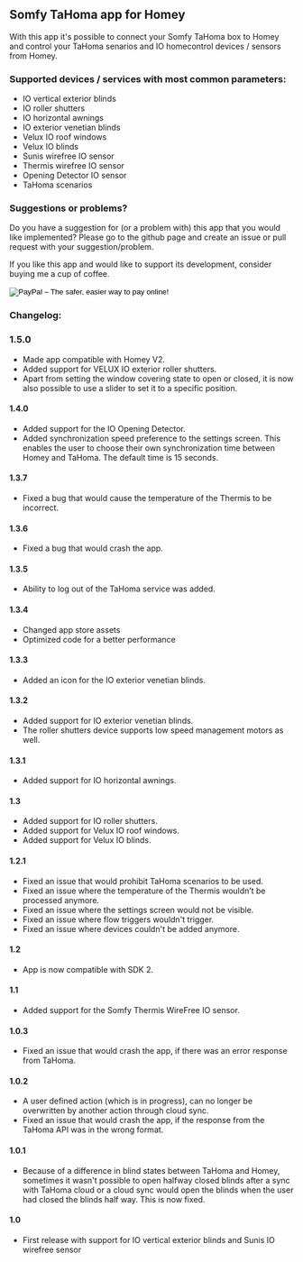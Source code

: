 ## Somfy TaHoma app for Homey
With this app it's possible to connect your Somfy TaHoma box to Homey and control your TaHoma senarios and IO homecontrol devices / sensors from Homey.

### Supported devices / services with most common parameters:
* IO vertical exterior blinds
* IO roller shutters
* IO horizontal awnings
* IO exterior venetian blinds
* Velux IO roof windows
* Velux IO blinds
* Sunis wirefree IO sensor
* Thermis wirefree IO sensor
* Opening Detector IO sensor
* TaHoma scenarios

### Suggestions or problems?
Do you have a suggestion for (or a problem with) this app that you would like implemented?
Please go to the github page and create an issue or pull request with your suggestion/problem.

If you like this app and would like to support its development, consider buying me a cup of coffee.
<form action="https://www.paypal.com/cgi-bin/webscr" method="post" target="_top">
<input type="hidden" name="cmd" value="_s-xclick">
<input type="hidden" name="hosted_button_id" value="4U7BSXH7G6JPC">
<input type="image" src="https://www.paypalobjects.com/en_US/GB/i/btn/btn_donateCC_LG.gif" border="0" name="submit" alt="PayPal – The safer, easier way to pay online!">
<img alt="" border="0" src="https://www.paypalobjects.com/nl_NL/i/scr/pixel.gif" width="1" height="1">
</form>

### Changelog:

### 1.5.0
* Made app compatible with Homey V2.
* Added support for VELUX IO exterior roller shutters.
* Apart from setting the window covering state to open or closed, it is now also possible to use a slider to set it to a specific position.

#### 1.4.0
* Added support for the IO Opening Detector.
* Added synchronization speed preference to the settings screen. This enables the user to choose their own synchronization time between Homey and TaHoma. The default time is 15 seconds.

#### 1.3.7
* Fixed a bug that would cause the temperature of the Thermis to be incorrect.

#### 1.3.6
* Fixed a bug that would crash the app.

#### 1.3.5
* Ability to log out of the TaHoma service was added.

#### 1.3.4
* Changed app store assets
* Optimized code for a better performance

#### 1.3.3
* Added an icon for the IO exterior venetian blinds.

#### 1.3.2
* Added support for IO exterior venetian blinds.
* The roller shutters device supports low speed management motors as well.

#### 1.3.1
* Added support for IO horizontal awnings.

#### 1.3
* Added support for IO roller shutters.
* Added support for Velux IO roof windows.
* Added support for Velux IO blinds.

#### 1.2.1
* Fixed an issue that would prohibit TaHoma scenarios to be used.
* Fixed an issue where the temperature of the Thermis wouldn’t be processed anymore.
* Fixed an issue where the settings screen would not be visible.
* Fixed an issue where flow triggers wouldn't trigger.
* Fixed an issue where devices couldn't be added anymore.

#### 1.2
* App is now compatible with SDK 2.

#### 1.1
* Added support for the Somfy Thermis WireFree IO sensor.

#### 1.0.3
* Fixed an issue that would crash the app, if there was an error response from TaHoma.

#### 1.0.2
* A user defined action (which is in progress), can no longer be overwritten by another action through cloud sync.
* Fixed an issue that would crash the app, if the response from the TaHoma API was in the wrong format.

#### 1.0.1
* Because of a difference in blind states between TaHoma and Homey, sometimes it wasn't possible to open halfway closed blinds after a sync with TaHoma cloud or a cloud sync would open the blinds when the user had closed the blinds half way. This is now fixed.

#### 1.0
* First release with support for IO vertical exterior blinds and Sunis IO wirefree sensor
